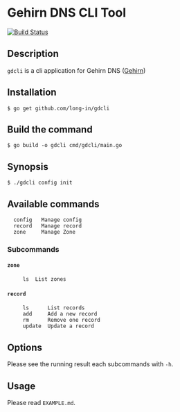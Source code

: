 # Gehirn DNS CLI Tool

[![Build Status](https://travis-ci.com/long-in/gdcli.svg?token=dbkiVyoG5DmxjumhHAKS&branch=master)](https://travis-ci.com/long-in/gdcli)

## Description

`gdcli` is a cli application for Gehirn DNS ([Gehirn](https://www.gehirn.jp/))

## Installation

    $ go get github.com/long-in/gdcli

## Build the command

    $ go build -o gdcli cmd/gdcli/main.go

## Synopsis

    $ ./gdcli config init

## Available commands

```
  config   Manage config
  record   Manage record
  zone     Manage Zone
```

### Subcommands

#### `zone`

```
     ls  List zones
```


#### `record`

```
     ls      List records
     add     Add a new record
     rm      Remove one record
     update  Update a record
```

## Options

Please see the running result each subcommands with `-h`.

## Usage

Please read `EXAMPLE.md`.
